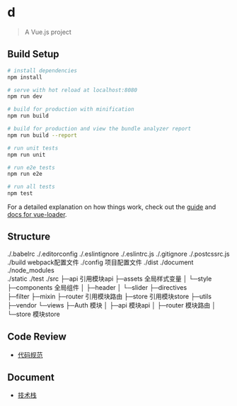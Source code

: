 # d

> A Vue.js project

## Build Setup

``` bash
# install dependencies
npm install

# serve with hot reload at localhost:8080
npm run dev

# build for production with minification
npm run build

# build for production and view the bundle analyzer report
npm run build --report

# run unit tests
npm run unit

# run e2e tests
npm run e2e

# run all tests
npm test
```

For a detailed explanation on how things work, check out the [guide](http://vuejs-templates.github.io/webpack/) and [docs for vue-loader](http://vuejs.github.io/vue-loader).


## Structure
./.babelrc
./.editorconfig
./.eslintignore
./.eslintrc.js
./.gitignore
./.postcssrc.js
./build                   webpack配置文件
./config                  项目配置文件
./dist
./document
./node_modules            
./static
./test
./src
    ├─api                   引用模块api
    ├─assets                全局样式变量
    │  └─style
    ├─components            全局组件
    │  ├─header
    │  └─slider
    ├─directives            
    ├─filter
    ├─mixin
    ├─router                引用模块路由
    ├─store                 引用模块store
    ├─utils
    ├─vendor
    └─views
        ├─Auth              模块
        │  ├─api            模块api 
        │  ├─router         模块路由
        │  └─store          模块store



## Code Review
- [代码规范](./documents/代码规范.md)

## Document
- [技术栈](./documents/技术栈.md)

